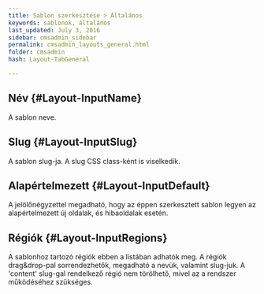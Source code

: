 ```yaml
---
title: Sablon szerkesztése > Általános
keywords: sablonok, általános
last_updated: July 3, 2016
sidebar: cmsadmin_sidebar
permalink: cmsadmin_layouts_general.html
folder: cmsadmin
hash: Layout-TabGeneral

---
```


## Név {#Layout-InputName}

A sablon neve.

## Slug {#Layout-InputSlug}

A sablon slug-ja. A slug CSS class-ként is viselkedik.

## Alapértelmezett {#Layout-InputDefault}

A jelölőnégyzettel megadható, hogy az éppen szerkesztett sablon legyen az alapértelmezett új oldalak, és hibaoldalak esetén.

## Régiók {#Layout-InputRegions}

A sablonhoz tartozó régiók ebben a listában adhatók meg. A régiók drag&drop-pal sorrendezhetők, megadható a nevük, valamint slug-juk. A 'content' slug-gal rendelkező régió nem törölhető, mivel az a rendszer működéséhez szükséges.

